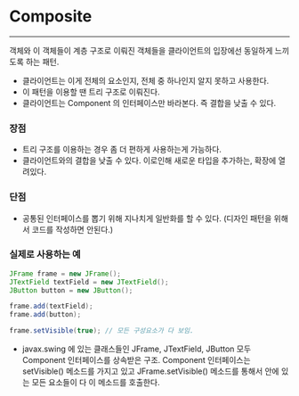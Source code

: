 # Composite

***

객체와 이 객체들이 계층 구조로 이뤄진 객체들을 클라이언트의 입장에선 동일하게 느끼도록 하는 패턴.

- 클라이언트는 이게 전체의 요소인지, 전체 중 하나인지 알지 못하고 사용한다.
- 이 패턴을 이용할 땐 트리 구조로 이뤄진다.
- 클라이언트는 Component 의 인터페이스만 바라본다. 즉 결합을 낮출 수 있다.

### 장점

- 트리 구조를 이용하는 경우 좀 더 편하게 사용하는게 가능하다.
- 클라이언트와의 결합을 낮출 수 있다. 이로인해 새로운 타입을 추가하는, 확장에 열려있다.

### 단점

- 공통된 인터페이스를 뽑기 위해 지나치게 일반화를 할 수 있다.  (디자인 패턴을 위해서 코드를 작성하면 안된다.)

### 실제로 사용하는 예

```java
JFrame frame = new JFrame(); 
JTextField textField = new JTextField(); 
JButton button = new JButton(); 

frame.add(textField); 
frame.add(button); 

frame.setVisible(true); // 모든 구성요소가 다 보임.
```

- javax.swing 에 있는 클래스들인 JFrame, JTextField, JButton 모두 Component 인터페이스를 상속받은 구조. Component 인터페이스는 setVisible() 메소드를 가지고 있고 JFrame.setVisible() 메소드를 통해서 안에 있는 모든 요소들이 다 이 메소드를 호출한다.